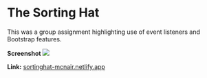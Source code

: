 # The Sorting Hat

This was a group assignment highlighting use of event listeners and Bootstrap features.

**Screenshot**
![](https://user-images.githubusercontent.com/67588177/89297918-3c7cbe00-d62a-11ea-978a-7d2c2658ab24.png)

**Link:**
[sortinghat-mcnair.netlify.app](sortinghat-mcnair.netlify.app)
